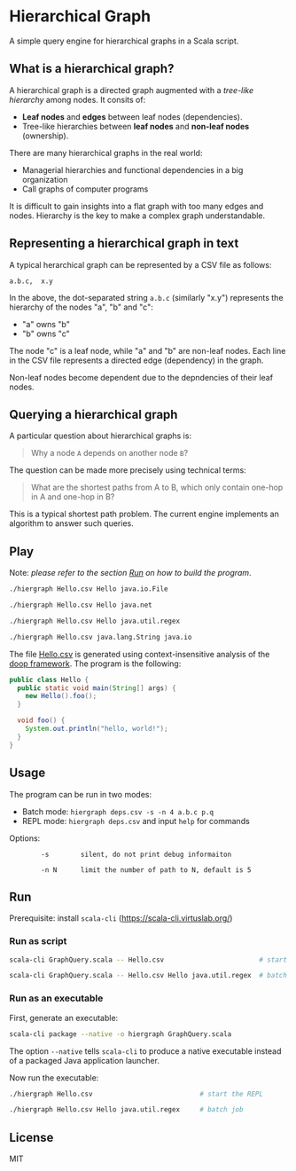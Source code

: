 # Hierarchical Graph

A simple query engine for hierarchical graphs in a Scala script.

## What is a hierarchical graph?

A hierarchical graph is a directed graph augmented with a _tree-like
hierarchy_ among nodes. It consits of:

- __Leaf nodes__ and __edges__ between leaf nodes (dependencies).
- Tree-like hierarchies between __leaf nodes__ and __non-leaf nodes__ (ownership).

There are many hierarchical graphs in the real world:

- Managerial hierarchies and functional dependencies in a big organization
- Call graphs of computer programs

It is difficult to gain insights into a flat graph with too many edges and nodes.
Hierarchy is the key to make a complex graph understandable.

## Representing a hierarchical graph in text

A typical herarchical graph can be represented by a CSV file as follows:

    a.b.c,  x.y

In the above, the dot-separated string `a.b.c` (similarly "x.y") represents
the hierarchy of the nodes "a", "b" and "c":

- "a" owns "b"
- "b" owns "c"

The node "c" is a leaf node, while "a" and "b" are non-leaf nodes. Each line in
the CSV file represents a directed edge (dependency) in the graph.

Non-leaf nodes become dependent due to the depndencies of their leaf nodes.

## Querying a hierarchical graph

A particular question about hierarchical graphs is:

> Why a node `A` depends on another node `B`?

The question can be made more precisely using technical terms:

> What are the shortest paths from A to B, which only contain one-hop in A and
> one-hop in B?

This is a typical shortest path problem. The current engine implements an
algorithm to answer such queries.

## Play

Note: _please refer to the section [Run](#run) on how to build the program_.

``` bash
./hiergraph Hello.csv Hello java.io.File

./hiergraph Hello.csv Hello java.net

./hiergraph Hello.csv Hello java.util.regex

./hiergraph Hello.csv java.lang.String java.io
```

The file [Hello.csv](./Hello.csv) is generated using context-insensitive
analysis of the [doop framework](https://github.com/plast-lab/doop-mirror). The
program is the following:

```java
public class Hello {
  public static void main(String[] args) {
    new Hello().foo();
  }

  void foo() {
    System.out.println("hello, world!");
  }
}
```



## Usage

The program can be run in two modes:

- Batch mode: `hiergraph deps.csv -s -n 4 a.b.c p.q`
- REPL mode: `hiergraph deps.csv` and input `help` for commands

Options:

```
        -s        silent, do not print debug informaiton

        -n N      limit the number of path to N, default is 5
```

## Run

Prerequisite: install `scala-cli` (https://scala-cli.virtuslab.org/)

### Run as script

``` bash
scala-cli GraphQuery.scala -- Hello.csv                        # start the REPL

scala-cli GraphQuery.scala -- Hello.csv Hello java.util.regex  # batch job
```

### Run as an executable

First, generate an executable:

``` bash
scala-cli package --native -o hiergraph GraphQuery.scala
```

The option `--native` tells `scala-cli` to produce a native executable instead
of a packaged Java application launcher.

Now run the executable:

``` bash
./hiergraph Hello.csv                           # start the REPL

./hiergraph Hello.csv Hello java.util.regex     # batch job
```

## License

MIT